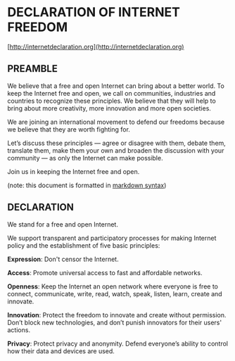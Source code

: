 # DECLARATION OF INTERNET FREEDOM

[http://internetdeclaration.org](http://internetdeclaration.org)

## PREAMBLE

We believe that a free and open Internet can bring about a better world. 
To keep the Internet free and open, we call on communities, 
industries and countries to recognize these principles. 
We believe that they will help to bring about more creativity, 
more innovation and more open societies.

We are joining an international movement to defend our freedoms 
because we believe that they are worth fighting for.

Let’s discuss these principles — agree or disagree with them, 
debate them, translate them, 
make them your own and broaden the discussion with your community — 
as only the Internet can make possible.

Join us in keeping the Internet free and open.


(note: this document is formatted in [markdown syntax](http://daringfireball.net/projects/markdown/syntax))

## DECLARATION

We stand for a free and open Internet.

We support transparent and participatory processes for making Internet policy 
and the establishment of five basic principles:

**Expression**: 
Don't censor the Internet.

**Access**: 
Promote universal access to fast and affordable networks.

**Openness**: 
Keep the Internet an open network where everyone is free to connect, 
communicate, write, read, watch, speak, listen, learn, create and innovate.

**Innovation**: 
Protect the freedom to innovate and create without permission. 
Don’t block new technologies, and don’t punish innovators for their users' actions.

**Privacy**: 
Protect privacy and anonymity.
Defend everyone’s ability to control how their data and devices are used.
